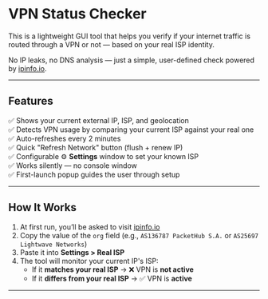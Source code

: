 # VPN Status Checker

This is a lightweight GUI tool that helps you verify if your internet traffic is routed through a VPN or not — based on your real ISP identity.

No IP leaks, no DNS analysis — just a simple, user-defined check powered by [ipinfo.io](https://ipinfo.io/json).

---

## Features

✅ Shows your current external IP, ISP, and geolocation  
✅ Detects VPN usage by comparing your current ISP against your real one  
✅ Auto-refreshes every 2 minutes  
✅ Quick "Refresh Network" button (flush + renew IP)  
✅ Configurable ⚙️ **Settings** window to set your known ISP  
✅ Works silently — no console window  
✅ First-launch popup guides the user through setup

---

## How It Works

1. At first run, you’ll be asked to visit [ipinfo.io](https://ipinfo.io/json)
2. Copy the value of the `org` field (e.g., `AS136787 PacketHub S.A.` or `AS25697 Lightwave Networks`)
3. Paste it into **Settings > Real ISP**
4. The tool will monitor your current IP's ISP:
   - If it **matches your real ISP** → ❌ VPN is **not active**
   - If it **differs from your real ISP** → ✅ VPN is **active**

---
